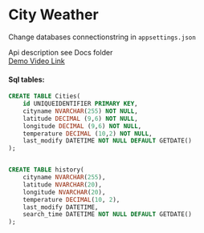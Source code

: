 # City Weather
Change databases connectionstring in `appsettings.json`


Api description see Docs folder  
[Demo Video Link](https://youtu.be/rQYHkT3IuLI)




#### Sql tables:
``` Sql
CREATE TABLE Cities(
	id UNIQUEIDENTIFIER PRIMARY KEY,
	cityname NVARCHAR(255) NOT NULL,
	latitude DECIMAL (9,6) NOT NULL,
	longitude DECIMAL (9,6) NOT NULL,
	temperature DECIMAL (10,2) NOT NULL,
	last_modify DATETIME NOT NULL DEFAULT GETDATE()
);


CREATE TABLE history(
	cityname NVARCHAR(255),
	latitude NVARCHAR(20),
	longitude NVARCHAR(20),
	temperature DECIMAL(10, 2),
	last_modify DATETIME,
	search_time DATETIME NOT NULL DEFAULT GETDATE()
);
```
